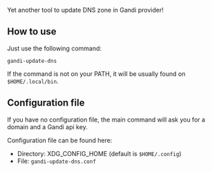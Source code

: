 Yet another tool to update DNS zone in Gandi provider!

## How to use

Just use the following command:

    gandi-update-dns
    
If the command is not on your PATH, it will be usually found on `$HOME/.local/bin`.

## Configuration file

If you have no configuration file, the main command will ask you for a domain and a Gandi api key.

Configuration file can be found here:

- Directory: XDG_CONFIG_HOME (default is `$HOME/.config`)
- File: `gandi-update-dns.conf`

